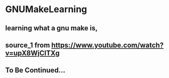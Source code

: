 # GNUMakeLearning

## learning what a gnu make is, 

## source_1 from https://www.youtube.com/watch?v=upX8WjCITXg

## To Be Continued...
